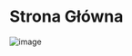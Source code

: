 # Strona Główna
![image](https://github.com/user-attachments/assets/dbcfc61d-3839-4a3d-9a3b-f5786fece315)
